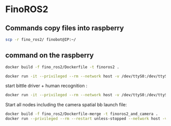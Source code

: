 # FinoROS2

## Commands copy files into raspberry

```bash
scp -r fino_ros2/ finobot@IP:~/
```

## command on the raspberry

```bash
docker build -f fino_ros2/Dockerfile -t finoros2 .
```

```bash
docker run -it --privileged --rm --network host -v /dev/ttyS0:/dev/ttyS0 finoros2
```

start bittle driver + human recognition :

```bash
docker run -it --privileged --rm --network host -v /dev/ttyS0:/dev/ttyS0 finoros2 /bin/bash -c "source install/setup.bash && ros2 launch fino_ros2 finobot_launch.py"
```

Start all nodes including the camera spatial bb launch file:

```bash
docker build -f fino_ros2/Dockerfile-merge -t finoros2_and_camera .
docker run --privileged --rm --restart unless-stopped --network host -v /dev/ttyS0:/dev/ttyS0 -v /dev/bus/usb:/dev/bus/usb finoros2_and_camera /bin/bash -c "source install/setup.bash && ros2 launch fino_ros2 finobot_launch.py"
```
